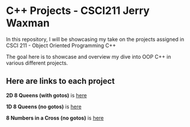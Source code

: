 # C++ Projects - CSCI211 Jerry Waxman

In this repository, I will be showcasing my take on the projects assigned in CSCI 211 - Object Oriented Programming C++

The goal here is to showcase and overview my dive into OOP C++ in various different projects. 

## Here are links to each project

**2D 8 Queens (with gotos)** is [here](https://github.com/Dameme1/C-Projects-for-cs211-Waxman/blob/main/2d8queens.cpp)

**1D 8 Queens (no gotos)** is [here](https://github.com/Dameme1/C-Projects-for-cs211-Waxman/blob/main/1d8queensnogoto.cpp)

**8 Numbers in a Cross (no gotos)** is [here](www.google.com)


